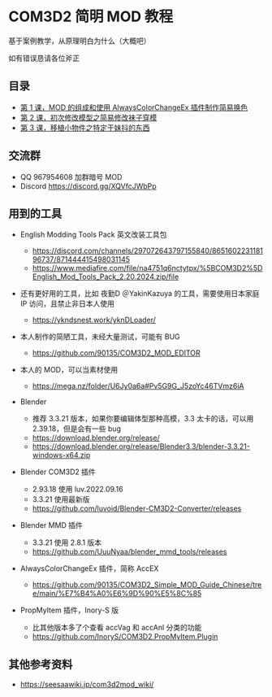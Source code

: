 # COM3D2 简明 MOD 教程

基于案例教学，从原理明白为什么（大概吧）



如有错误恳请各位斧正

## 目录

 - [第 1 课，MOD 的组成和使用 AlwaysColorChangeEx 插件制作简易换色](https://github.com/90135/COM3D2_Simple_MOD_Guide_Chinese/blob/main/%E7%AC%AC1%E8%AF%BE--MOD%E7%9A%84%E7%BB%84%E6%88%90%E5%92%8C%E4%BD%BF%E7%94%A8AccEX%E6%8F%92%E4%BB%B6%E5%88%B6%E4%BD%9C%E7%AE%80%E6%98%93%E6%8D%A2%E8%89%B2.md)
 - [第 2 课，初次修改模型之简易修改袜子穿模](https://github.com/90135/COM3D2_Simple_MOD_Guide_Chinese/blob/main/%E7%AC%AC2%E8%AF%BE--%E5%88%9D%E6%AC%A1%E4%BF%AE%E6%94%B9%E6%A8%A1%E5%9E%8B%E4%B9%8B%E7%AE%80%E6%98%93%E4%BF%AE%E6%94%B9%E8%A2%9C%E5%AD%90%E7%A9%BF%E6%A8%A1.md)
 - [第 3 课，移植小物件之特定于妹抖的东西](https://github.com/90135/COM3D2_Simple_MOD_Guide_Chinese/blob/main/%E7%AC%AC3%E8%AF%BE--%E7%A7%BB%E6%A4%8D%E5%B0%8F%E7%89%A9%E4%BB%B6%E4%B9%8B%E7%89%B9%E5%AE%9A%E4%BA%8E%E5%A6%B9%E6%8A%96%E7%9A%84%E4%B8%9C%E8%A5%BF.md)

## 交流群

 - QQ 967954608 加群暗号 MOD
 - Discord https://discord.gg/XQVfcJWbPp

## 用到的工具

 - English Modding Tools Pack 英文改装工具包
   - https://discord.com/channels/297072643797155840/865160223118196737/871444415498031145
   - https://www.mediafire.com/file/na4751q6nctytpx/%5BCOM3D2%5DEnglish_Mod_Tools_Pack_2.20.2024.zip/file
  
 - 还有更好用的工具，比如 夜勤D ＠YakinKazuya 的工具，需要使用日本家庭 IP 访问，且禁止非日本人使用
   - https://ykndsnest.work/yknDLoader/
  
 - 本人制作的简陋工具，未经大量测试，可能有 BUG
   - https://github.com/90135/COM3D2_MOD_EDITOR
  
 - 本人的 MOD，可以当素材使用
   - https://mega.nz/folder/U6Jy0a6a#Pv5G9G_J5zoYc46TVmz6iA
  
 - Blender
   - 推荐 3.3.21 版本，如果你要编辑体型那种高模，3.3 太卡的话，可以用 2.39.18，但是会有一些 bug
   - https://download.blender.org/release/
   - https://download.blender.org/release/Blender3.3/blender-3.3.21-windows-x64.zip
  
 - Blender COM3D2 插件
   - 2.93.18 使用 luv.2022.09.16
   - 3.3.21 使用最新版
   - https://github.com/luvoid/Blender-CM3D2-Converter/releases

 - Blender MMD 插件
   - 3.3.21 使用 2.8.1 版本
   - https://github.com/UuuNyaa/blender_mmd_tools/releases
  
 - AlwaysColorChangeEx 插件，简称 AccEX
   - https://github.com/90135/COM3D2_Simple_MOD_Guide_Chinese/tree/main/%E7%B4%A0%E6%9D%90%E5%8C%85

 - PropMyItem 插件，Inory-S 版
   - 比其他版本多了个查看 accVag 和 accAnl 分类的功能
   - https://github.com/InoryS/COM3D2.PropMyItem.Plugin


## 其他参考资料
 - https://seesaawiki.jp/com3d2mod_wiki/



